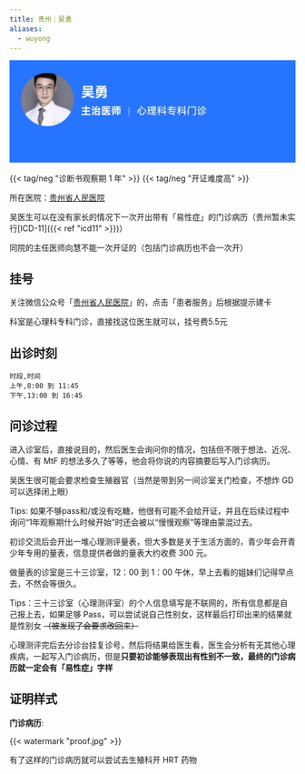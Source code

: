 ```yaml
---
title: 贵州｜吴勇
aliases:
  - wuyong
---
```


![医生信息](info.jpg)

{{< tag/neg "诊断书观察期 1 年" >}}
{{< tag/neg "开证难度高" >}}

所在医院：[贵州省人民医院](https://amap.com/place/B035300VC0)

吴医生可以在没有家长的情况下一次开出带有「易性症」的门诊病历（贵州暂未实行[ICD-11]({{< ref "icd11" >}})）

同院的主任医师向慧不能一次开证的（包括门诊病历也不会一次开）

## 挂号

关注微信公众号「[贵州省人民医院](weixin://gz-gzsrmyy)」的，点击「患者服务」后根据提示建卡

科室是心理科专科门诊，直接找这位医生就可以，挂号费5.5元

## 出诊时刻

```csv
时段,时间
上午,8:00 到 11:45
下午,13:00 到 16:45
```

## 问诊过程

进入诊室后，直接说目的，然后医生会询问你的情况，包括但不限于想法、近况、心情、有 MtF 的想法多久了等等，他会将你说的内容摘要后写入门诊病历。

吴医生很可能会要求检查生殖器官（当然是带到另一间诊室关门检查，不想炸 GD 可以选择闭上眼）

Tips: 如果不够pass和/或没有吃糖，他很有可能不会给开证，并且在后续过程中询问“1年观察期什么时候开始”时还会被以“慢慢观察”等理由蒙混过去。

初诊交流后会开出一堆心理测评量表，但大多数是关于生活方面的，青少年会开青少年专用的量表，信息提供者做的量表大约收费 300 元。

做量表的诊室是三十三诊室，12：00 到 1：00 午休，早上去看的姐妹们记得早点去，不然会等很久。

Tips：三十三诊室（心理测评室）的个人信息填写是不联网的，所有信息都是自己报上去，如果足够 Pass，可以尝试说自己性别女，这样最后打印出来的结果就是性别女 ~~（被发现了会要求改回来）~~

心理测评完后去分诊台挂复诊号，然后将结果给医生看，医生会分析有无其他心理疾病，一起写入门诊病历，但是**只要初诊能够表现出有性别不一致，最终的门诊病历就一定会有「易性症」字样**

## 证明样式

**门诊病历**:

{{< watermark "proof.jpg" >}}

有了这样的门诊病历就可以尝试去生殖科开 HRT 药物
